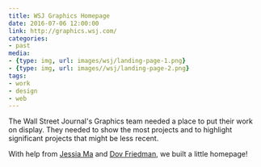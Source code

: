 ```yaml
---
title: WSJ Graphics Homepage
date: 2016-07-06 12:00:00
link: http://graphics.wsj.com/
categories:
- past
media:
- {type: img, url: images/wsj/landing-page-1.png}
- {type: img, url: images//wsj/landing-page-2.png}
tags:
- work
- design
- web
---
```

The Wall Street Journal's Graphics team needed a place to put their work on display. They needed to show the most projects and to highlight significant projects that might be less recent.

With help from [Jessia Ma](http://jessiama.com) and [Dov Friedman](http://www.dovfriedman.com/), we built a little homepage!
